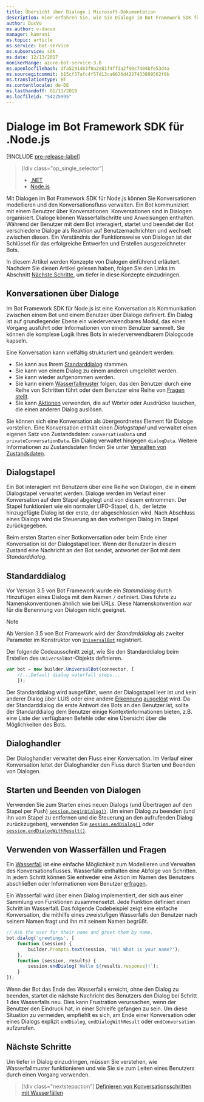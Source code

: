 ```yaml
---
title: Übersicht über Dialoge | Microsoft-Dokumentation
description: Hier erfahren Sie, wie Sie Dialoge im Bot Framework SDK für Node.js verwenden, um Konversationen zu modellieren und den Konversationsfluss zu verwalten.
author: DucVo
ms.author: v-ducvo
manager: kamrani
ms.topic: article
ms.service: bot-service
ms.subservice: sdk
ms.date: 12/13/2017
monikerRange: azure-bot-service-3.0
ms.openlocfilehash: dfa52914b3f0a2e81f4ff3a2f90c7404bfe53d4a
ms.sourcegitcommit: b15cf37afc4f57d13ca6636d4227433809562f8b
ms.translationtype: HT
ms.contentlocale: de-DE
ms.lasthandoff: 01/11/2019
ms.locfileid: "54225995"
---
```

# <a name="dialogs-in-the-bot-framework-sdk-for-nodejs"></a>Dialoge im Bot Framework SDK für .Node.js

[!INCLUDE [pre-release-label](../includes/pre-release-label-v3.md)]

> [!div class="op_single_selector"]
> - [.NET](../dotnet/bot-builder-dotnet-dialogs.md)
> - [Node.js](../nodejs/bot-builder-nodejs-dialog-overview.md)

Mit Dialogen im Bot Framework SDK für Node.js können Sie Konversationen modellieren und den Konversationsfluss verwalten. Ein Bot kommuniziert mit einem Benutzer über Konversationen. Konversationen sind in Dialogen organisiert. Dialoge können Wasserfallschritte und Anweisungen enthalten. Während der Benutzer mit dem Bot interagiert, startet und beendet der Bot verschiedene Dialoge als Reaktion auf Benutzernachrichten und wechselt zwischen diesen. Ein Verständnis der Funktionsweise von Dialogen ist der Schlüssel für das erfolgreiche Entwerfen und Erstellen ausgezeichneter Bots. 

In diesem Artikel werden Konzepte von Dialogen einführend erläutert. Nachdem Sie diesen Artikel gelesen haben, folgen Sie den Links im Abschnitt [Nächste Schritte](#next-steps), um tiefer in diese Konzepte einzudringen.

## <a name="conversations-through-dialogs"></a>Konversationen über Dialoge

Im Bot Framework SDK für Node.js ist eine Konversation als Kommunikation zwischen einem Bot und einem Benutzer über Dialoge definiert. Ein Dialog ist auf grundlegender Ebene ein wiederverwendbares Modul, das einen Vorgang ausführt oder Informationen von einem Benutzer sammelt. Sie können die komplexe Logik Ihres Bots in wiederverwendbarem Dialogcode kapseln.

Eine Konversation kann vielfältig strukturiert und geändert werden:

- Sie kann aus Ihrem [Standarddialog](#default-dialog) stammen.
- Sie kann von einem Dialog zu einem anderen umgeleitet werden.
- Sie kann wieder aufgenommen werden.
- Sie kann einem [Wasserfallmuster](bot-builder-nodejs-dialog-waterfall.md) folgen, das den Benutzer durch eine Reihe von Schritten führt oder dem Benutzer eine Reihe von [Fragen stellt](bot-builder-nodejs-dialog-prompt.md).
- Sie kann [Aktionen](bot-builder-nodejs-dialog-actions.md) verwenden, die auf Wörter oder Ausdrücke lauschen, die einen anderen Dialog auslösen. 

Sie können sich eine Konversation als übergeordnetes Element für Dialoge vorstellen. Eine Konversation enthält einen *Dialogstapel* und verwaltet einen eigenen Satz von Zustandsdaten: `conversationData` und `privateConversationData`. Ein Dialog verwaltet hingegen `dialogData`. Weitere Informationen zu Zustandsdaten finden Sie unter [Verwalten von Zustandsdaten](bot-builder-nodejs-state.md).

## <a name="dialog-stack"></a>Dialogstapel

Ein Bot interagiert mit Benutzern über eine Reihe von Dialogen, die in einem Dialogstapel verwaltet werden. Dialoge werden im Verlauf einer Konversation auf dem Stapel abgelegt und von diesem entnommen. Der Stapel funktioniert wie ein normaler LIFO-Stapel, d.h., der letzte hinzugefügte Dialog ist der erste, der abgeschlossen wird. Nach Abschluss eines Dialogs wird die Steuerung an den vorherigen Dialog im Stapel zurückgegeben.

Beim ersten Starten einer Botkonversation oder beim Ende einer Konversation ist der Dialogstapel leer. Wenn der Benutzer in diesem Zustand eine Nachricht an den Bot sendet, antwortet der Bot mit dem *Standarddialog*.

## <a name="default-dialog"></a>Standarddialog

Vor Version 3.5 von Bot Framework wurde ein *Stammdialog* durch Hinzufügen eines Dialogs mit dem Namen `/` definiert. Dies führte zu Namenskonventionen ähnlich wie bei URLs. Diese Namenskonvention war für die Benennung von Dialogen nicht geeignet. 

> [!NOTE]
> Ab Version 3.5 von Bot Framework wird der *Standarddialog* als zweiter Parameter im Konstruktor von [`UniversalBot`](https://docs.botframework.com/en-us/node/builder/chat-reference/classes/_botbuilder_d_.universalbot.html#constructor) registriert.  

Der folgende Codeausschnitt zeigt, wie Sie den Standarddialog beim Erstellen des `UniversalBot`-Objekts definieren.

```javascript
var bot = new builder.UniversalBot(connector, [
    //...Default dialog waterfall steps...
    ]);
```

Der Standarddialog wird ausgeführt, wenn der Dialogstapel leer ist und kein anderer Dialog über LUIS oder eine andere [Erkennung](bot-builder-nodejs-recognize-intent-messages.md) [ausgelöst](bot-builder-nodejs-dialog-actions.md) wird. Da der Standarddialog die erste Antwort des Bots an den Benutzer ist, sollte der Standarddialog dem Benutzer einige Kontextinformationen bieten, z.B. eine Liste der verfügbaren Befehle oder eine Übersicht über die Möglichkeiten des Bots.

## <a name="dialog-handlers"></a>Dialoghandler

Der Dialoghandler verwaltet den Fluss einer Konversation. Im Verlauf einer Konversation leitet der Dialoghandler den Fluss durch Starten und Beenden von Dialogen. 

## <a name="starting-and-ending-dialogs"></a>Starten und Beenden von Dialogen

Verwenden Sie zum Starten eines neuen Dialogs (und Übertragen auf den Stapel per Push) [`session.beginDialog()`](http://docs.botframework.com/en-us/node/builder/chat-reference/classes/_botbuilder_d_.session#begindialog). Um einen Dialog zu beenden (und ihn vom Stapel zu entfernen und die Steuerung an den aufrufenden Dialog zurückzugeben), verwenden Sie [`session.endDialog()`](http://docs.botframework.com/en-us/node/builder/chat-reference/classes/_botbuilder_d_.session#enddialog) oder [`session.endDialogWithResult()`](http://docs.botframework.com/en-us/node/builder/chat-reference/classes/_botbuilder_d_.session#enddialogwithresult). 

## <a name="using-waterfalls-and-prompts"></a>Verwenden von Wasserfällen und Fragen

Ein [Wasserfall](bot-builder-nodejs-dialog-waterfall.md) ist eine einfache Möglichkeit zum Modellieren und Verwalten des Konversationsflusses. Wasserfälle enthalten eine Abfolge von Schritten. In jedem Schritt können Sie entweder eine Aktion im Namen des Benutzers abschließen oder Informationen vom Benutzer [erfragen](bot-builder-nodejs-dialog-prompt.md).

Ein Wasserfall wird über einen Dialog implementiert, der sich aus einer Sammlung von Funktionen zusammensetzt. Jede Funktion definiert einen Schritt im Wasserfall. Das folgende Codebeispiel zeigt eine einfache Konversation, die mithilfe eines zweistufigen Wasserfalls den Benutzer nach seinem Namen fragt und ihn mit seinem Namen begrüßt.

```javascript
// Ask the user for their name and greet them by name.
bot.dialog('greetings', [
    function (session) {
        builder.Prompts.text(session, 'Hi! What is your name?');
    },
    function (session, results) {
        session.endDialog(`Hello ${results.response}!`);
    }
]);
```

Wenn der Bot das Ende des Wasserfalls erreicht, ohne den Dialog zu beenden, startet die nächste Nachricht des Benutzers den Dialog bei Schritt 1 des Wasserfalls neu. Dies kann Frustration verursachen, wenn der Benutzer den Eindruck hat, in einer Schleife gefangen zu sein. Um diese Situation zu vermeiden, empfiehlt es sich, am Ende einer Konversation oder eines Dialogs explizit `endDialog`, `endDialogWithResult` oder `endConversation` aufzurufen.

## <a name="next-steps"></a>Nächste Schritte

Um tiefer in Dialog einzudringen, müssen Sie verstehen, wie Wasserfallmuster funktionieren und wie Sie sie zum Leiten eines Benutzers durch einen Vorgang verwenden.

> [!div class="nextstepaction"]
> [Definieren von Konversationsschritten mit Wasserfällen](bot-builder-nodejs-dialog-waterfall.md)

